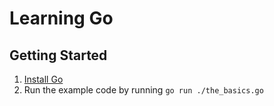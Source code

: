 # Learning Go

## Getting Started

1. [Install Go](https://go.dev/doc/install)
2. Run the example code by running `go run ./the_basics.go`
